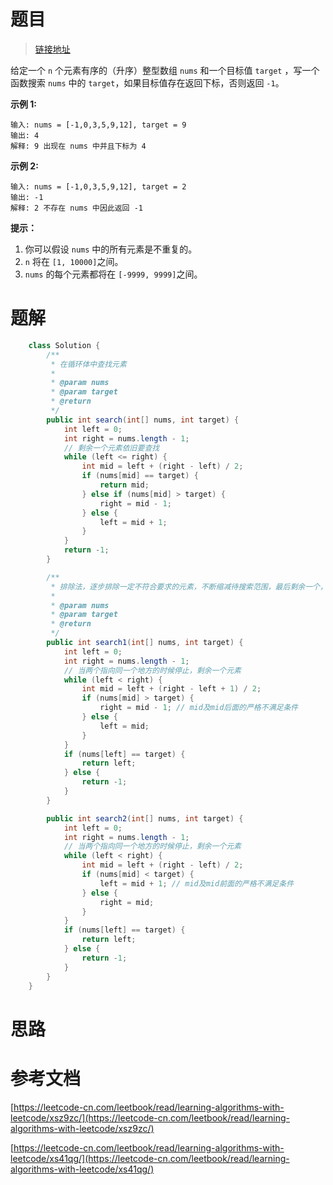 # 题目

> [链接地址](https://leetcode-cn.com/problems/binary-search/)
>

给定一个 `n` 个元素有序的（升序）整型数组 `nums` 和一个目标值 `target`  ，写一个函数搜索 `nums` 中的 `target`，如果目标值存在返回下标，否则返回 `-1`。

**示例 1:**

```
输入: nums = [-1,0,3,5,9,12], target = 9
输出: 4
解释: 9 出现在 nums 中并且下标为 4
```

**示例 2:**

```
输入: nums = [-1,0,3,5,9,12], target = 2
输出: -1
解释: 2 不存在 nums 中因此返回 -1
```

**提示：**

1. 你可以假设 `nums` 中的所有元素是不重复的。
2. `n` 将在 `[1, 10000]`之间。
3. `nums` 的每个元素都将在 `[-9999, 9999]`之间。

# 题解

```java
    class Solution {
        /**
         * 在循环体中查找元素
         * 
         * @param nums
         * @param target
         * @return
         */
        public int search(int[] nums, int target) {
            int left = 0;
            int right = nums.length - 1;
            // 剩余一个元素依旧要查找
            while (left <= right) {
                int mid = left + (right - left) / 2;
                if (nums[mid] == target) {
                    return mid;
                } else if (nums[mid] > target) {
                    right = mid - 1;
                } else {
                    left = mid + 1;
                }
            }
            return -1;
        }

        /**
         * 排除法，逐步排除一定不符合要求的元素，不断缩减待搜索范围，最后剩余一个，再判断是否满足条件
         * 
         * @param nums
         * @param target
         * @return
         */
        public int search1(int[] nums, int target) {
            int left = 0;
            int right = nums.length - 1;
            // 当两个指向同一个地方的时候停止，剩余一个元素
            while (left < right) {
                int mid = left + (right - left + 1) / 2;
                if (nums[mid] > target) {
                    right = mid - 1; // mid及mid后面的严格不满足条件
                } else {
                    left = mid;
                }
            }
            if (nums[left] == target) {
                return left;
            } else {
                return -1;
            }
        }

        public int search2(int[] nums, int target) {
            int left = 0;
            int right = nums.length - 1;
            // 当两个指向同一个地方的时候停止，剩余一个元素
            while (left < right) {
                int mid = left + (right - left) / 2;
                if (nums[mid] < target) {
                    left = mid + 1; // mid及mid前面的严格不满足条件
                } else {
                    right = mid;
                }
            }
            if (nums[left] == target) {
                return left;
            } else {
                return -1;
            }
        }
    }
```

# 思路

# 参考文档

[https://leetcode-cn.com/leetbook/read/learning-algorithms-with-leetcode/xsz9zc/](https://leetcode-cn.com/leetbook/read/learning-algorithms-with-leetcode/xsz9zc/)

[https://leetcode-cn.com/leetbook/read/learning-algorithms-with-leetcode/xs41qg/](https://leetcode-cn.com/leetbook/read/learning-algorithms-with-leetcode/xs41qg/)